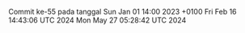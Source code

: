 Commit ke-55 pada tanggal Sun Jan 01 14:00 2023 +0100
Fri Feb 16 14:43:06 UTC 2024
Mon May 27 05:28:42 UTC 2024
